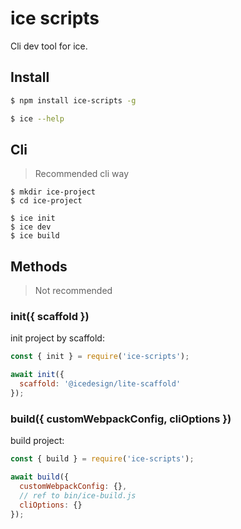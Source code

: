 # ice scripts

Cli dev tool for ice.

## Install

```bash
$ npm install ice-scripts -g

$ ice --help
```

## Cli

> Recommended cli way

```
$ mkdir ice-project
$ cd ice-project

$ ice init
$ ice dev
$ ice build
```

## Methods

> Not recommended

### init({ scaffold })

init project by scaffold:

```js
const { init } = require('ice-scripts');

await init({
  scaffold: '@icedesign/lite-scaffold'
});
```

### build({ customWebpackConfig, cliOptions })

build project:

```js
const { build } = require('ice-scripts');

await build({
  customWebpackConfig: {},
  // ref to bin/ice-build.js
  cliOptions: {}
});
```